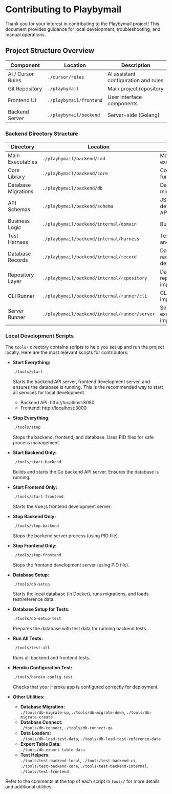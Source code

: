 # Contributing to Playbymail

<!-- markdownlint-disable MD034 -->

Thank you for your interest in contributing to the Playbymail project! This document provides guidance for local development, troubleshooting, and manual operations.

## Project Structure Overview

| Component | Location | Description |
|-----------|----------|-------------|
| AI / Cursor Rules | `./cursor/rules` | AI assistant configuration and rules |
| Git Repository | `./playbymail` | Main project repository |
| Frontend UI | `./playbymail/frontend` | User interface components |
| Backend Server | `./playbymail/backend` | Server-side (Golang) |

### Backend Directory Structure

| Directory | Location | Purpose |
|-----------|----------|---------|
| Main Executables | `./playbymail/backend/cmd` | Main executables |
| Core Library | `./playbymail/backend/core` | Core library functions |
| Database Migrations | `./playbymail/backend/db` | Database migrations files |
| API Schemas | `./playbymail/backend/schema` | JSON schema definitions for API endpoints |
| Business Logic | `./playbymail/backend/internal/domain` | Business rules |
| Test Harness | `./playbymail/backend/internal/harness` | Test data setup and teardown |
| Database Records | `./playbymail/backend/internal/record` | Database record definitions |
| Repository Layer | `./playbymail/backend/internal/repository` | Database repository implementations |
| CLI Runner | `./playbymail/backend/internal/runner/cli` | CLI executable implementation |
| Server Runner | `./playbymail/backend/internal/runner/server` | Server executable implementation |

### Local Development Scripts

The `tools/` directory contains scripts to help you set up and run the project locally. Here are the most relevant scripts for contributors:

- **Start Everything:**

  ```sh
  ./tools/start
  ```

  Starts the backend API server, frontend development server, and ensures the database is running. This is the recommended way to start all services for local development.  
  - Backend API: http://localhost:8080  
  - Frontend: http://localhost:3000

- **Stop Everything:**

  ```sh
  ./tools/stop
  ```

  Stops the backend, frontend, and database. Uses PID files for safe process management.

- **Start Backend Only:**

  ```sh
  ./tools/start-backend
  ```

  Builds and starts the Go backend API server. Ensures the database is running.

- **Start Frontend Only:**

  ```sh
  ./tools/start-frontend
  ```

  Starts the Vue.js frontend development server.

- **Stop Backend Only:**

  ```sh
  ./tools/stop-backend
  ```

  Stops the backend server process (using PID file).

- **Stop Frontend Only:**

  ```sh
  ./tools/stop-frontend
  ```

  Stops the frontend development server (using PID file).

- **Database Setup:**

  ```sh
  ./tools/db-setup
  ```

  Starts the local database (in Docker), runs migrations, and loads test/reference data.

- **Database Setup for Tests:**

  ```sh
  ./tools/db-setup-test
  ```

  Prepares the database with test data for running backend tests.

- **Run All Tests:**

  ```sh
  ./tools/test-all
  ```

  Runs all backend and frontend tests.

- **Heroku Configuration Test:**

  ```sh
  ./tools/heroku-config-test
  ```

  Checks that your Heroku app is configured correctly for deployment.

- **Other Utilities:**
  - **Database Migration:**  
    `./tools/db-migrate-up`, `./tools/db-migrate-down`, `./tools/db-migrate-create`
  - **Database Connect:**  
    `./tools/db-connect`, `./tools/db-connect-qa`
  - **Data Loaders:**  
    `./tools/db-load-test-data`, `./tools/db-load-test-reference-data`
  - **Export Table Data:**  
    `./tools/db-export-table-data`
  - **Test Helpers:**  
    `./tools/test-backend-local`, `./tools/test-backend-ci`, `./tools/test-backend-core`, `./tools/test-backend-internal`, `./tools/test-frontend`

Refer to the comments at the top of each script in `tools/` for more details and additional utilities.
